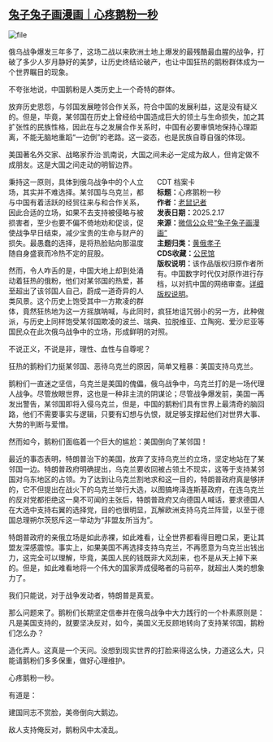 <!--1739790515000-->
[兔子兔子画漫画｜心疼鹅粉一秒](https://chinadigitaltimes.net/chinese/715914.html)
------

<p><img decoding="async" src="https://chinadigitaltimes.net/chinese/files/2025/02/image-1739790270586.png" alt="file"></p><p>俄乌战争爆发三年多了，这场二战以来欧洲土地上爆发的最残酷最血腥的战争，打破了多少人岁月静好的美梦，让历史终结论破产，也让中国狂热的鹅粉群体成为一个世界瞩目的现象。</p><p>不夸张地说，中国鹅粉是人类历史上一个奇特的群体。</p><p>放弃历史恩怨，与邻国发展睦邻合作关系，符合中国的发展利益，这是没有疑义的。但是，毕竟，某邻国在历史上曾经给中国造成巨大的领土与生命损失，加之其扩张性的民族性格，因此在与之发展合作关系时，中国有必要审慎地保持心理距离，不能无脑地重蹈“一边倒”的老路。这一姿态，也是民族自尊自强的体现。</p><p>美国著名外交家、战略家乔治·凯南说，大国之间未必一定成为敌人，但肯定做不成朋友。这是大国之间走动的明智边界。</p><div style="width:42%;float:right;padding-left:20px;"><div class="su-spoiler su-spoiler-style-fancy su-spoiler-icon-chevron-circle" data-scroll-offset="0" data-anchor-in-url="no"><div class="su-spoiler-title" tabindex="0" role="button"><span class="su-spoiler-icon"></span>CDT 档案卡</div><div class="su-spoiler-content su-u-clearfix su-u-trim"><strong>标题：</strong>心疼鹅粉一秒<br><strong>作者：</strong><a href="https://chinadigitaltimes.net/space/兔子兔子画漫画" target="_blank">老鼠记者</a><br><strong>发表日期：</strong>2025.2.17<br><strong>来源：</strong><a href="https://web.archive.org/web/*/https://mp.weixin.qq.com/s/5o5_Y6tpvTiie6EOFwDm1w" target="_blank">微信公众号“兔子兔子画漫画”</a><br><strong>主题归类：</strong><a href="https://chinadigitaltimes.net/space/黄俄孝子" target="_blank">黄俄孝子</a><br><strong>CDS收藏：</strong><a href="https://chinadigitaltimes.net/space/%E5%85%AC%E6%B0%91%E9%A6%86" target="_blank" rel="noopener">公民馆</a><br><strong>版权说明：</strong>该作品版权归原作者所有。中国数字时代仅对原作进行存档，以对抗中国的网络审查。<a href="https://chinadigitaltimes.net/chinese/copyright">详细版权说明</a>。</div></div></div><p>秉持这一原则，具体到俄乌战争中的个人立场，其实并不难选择。某邻国与乌克兰，都与中国有着活跃的经贸往来与和合作关系，因此合适的立场，如果不去支持被侵略与被损害者，至少也要不偏不倚地劝和促谈，促使战争早日结束，减少宝贵的生命与财产的损失。最愚蠢的选择，是将热脸贴向那温度随自身盛衰而冷热不定的屁股。</p><p>然而，令人咋舌的是，中国大地上却到处涌动着狂热的俄粉，他们对某邻国的热爱，甚至超出了该邻国人自己，蔚成一道奇异的人类风景。这个历史上饱受其中一方欺凌的群体，竟然狂热地为这一方摇旗呐喊，与此同时，疯狂地诅咒弱小的另一方，此种做派，与历史上同样饱受某邻国欺凌的波兰、瑞典、拉脱维亚、立陶宛、爱沙尼亚等国民众在此次俄乌战争中的立场，形成鲜明的对照。</p><p>不说正义，不说是非，理性、血性与自尊呢？</p><p>狂热的鹅粉们力挺某邻国、恶待乌克兰的原因，简单又粗暴：美国支持乌克兰。</p><p>鹅粉们一直迷之坚信，乌克兰是美国的傀儡，俄乌战争中，乌克兰打的是一场代理人战争。尽管放眼世界，这也是一种非主流的阴谋论；尽管战争爆发前，美国一再发出警告，某邻国即将入侵乌克兰，但是，中国的鹅粉们具有世界上最清奇的脑回路，他们不需要事实与逻辑，只要有幻想与仇恨，就足够支撑起他们对世界大事、大势的判断与爱憎。</p><p>然而如今，鹅粉们面临着一个巨大的尴尬：美国倒向了某邻国！</p><p>最近的事态表明，特朗普治下的美国，放弃了支持乌克兰的立场，坚定地站在了某邻国一边。特朗普政府明确提出，乌克兰要收回被占领土不现实，这等于支持某邻国对乌东地区的占领。为了达到让乌克兰割地求和这一目的，特朗普政府真是够拼的，它不但提出在战火下的乌克兰举行大选，以图搞垮泽连斯基政府，在连乌克兰的反对党都拒绝这一臭不可闻的主张后，特朗普政府又向德国人喊话，要求德国人在大选中支持右翼的选择党，目的也很明显，瓦解欧洲支持乌克兰阵营，以至于德国总理朔尔茨怒斥这一举动为“非盟友所当为”。</p><p>特朗普政府的亲俄立场是如此赤裸，如此难看，让全世界都看得目瞪口呆，更让其盟友深感震惊。事实上，如果美国不再选择支持乌克兰，不再愿意为乌克兰出钱出力，这完全可以理解，毕竟，美国人民的钱既非大风刮来，也不是从天上掉下来的。但是，如此难看地将一个伟大的国家弄成侵略者的马前卒，就超出人类的想象力了。</p><p>我们只能说，对于战争发动者，特朗普是真爱。</p><p>那么问题来了。鹅粉们长期坚定信奉并在俄乌战争中大力践行的一个朴素原则是：凡是美国支持的，就要坚决反对，如今，美国义无反顾地转向了支持某邻国，鹅粉们怎么办？</p><p>造化弄人。这真是一个天问。没想到现实世界的打脸来得这么快，力道这么大，只能请鹅粉们多多保重，做好心理维护。</p><p>心疼鹅粉一秒。</p><p>有道是：</p><p>建国同志不赏脸，美帝倒向大鹅边。</p><p>敌人支持俺反对，鹅粉风中太凌乱。</p><div class="addtoany_share_save_container addtoany_content addtoany_content_bottom"><div class="a2a_kit a2a_kit_size_32 addtoany_list" data-a2a-url="https://chinadigitaltimes.net/chinese/715914.html" data-a2a-title="兔子兔子画漫画｜心疼鹅粉一秒"><a class="a2a_button_facebook" href="https://www.addtoany.com/add_to/facebook?linkurl=https%3A%2F%2Fchinadigitaltimes.net%2Fchinese%2F715914.html&amp;linkname=%E5%85%94%E5%AD%90%E5%85%94%E5%AD%90%E7%94%BB%E6%BC%AB%E7%94%BB%EF%BD%9C%E5%BF%83%E7%96%BC%E9%B9%85%E7%B2%89%E4%B8%80%E7%A7%92" title="Facebook" rel="nofollow noopener" target="_blank"></a><a class="a2a_button_twitter" href="https://www.addtoany.com/add_to/twitter?linkurl=https%3A%2F%2Fchinadigitaltimes.net%2Fchinese%2F715914.html&amp;linkname=%E5%85%94%E5%AD%90%E5%85%94%E5%AD%90%E7%94%BB%E6%BC%AB%E7%94%BB%EF%BD%9C%E5%BF%83%E7%96%BC%E9%B9%85%E7%B2%89%E4%B8%80%E7%A7%92" title="Twitter" rel="nofollow noopener" target="_blank"></a><a class="a2a_button_telegram" href="https://www.addtoany.com/add_to/telegram?linkurl=https%3A%2F%2Fchinadigitaltimes.net%2Fchinese%2F715914.html&amp;linkname=%E5%85%94%E5%AD%90%E5%85%94%E5%AD%90%E7%94%BB%E6%BC%AB%E7%94%BB%EF%BD%9C%E5%BF%83%E7%96%BC%E9%B9%85%E7%B2%89%E4%B8%80%E7%A7%92" title="Telegram" rel="nofollow noopener" target="_blank"></a><a class="a2a_button_reddit" href="https://www.addtoany.com/add_to/reddit?linkurl=https%3A%2F%2Fchinadigitaltimes.net%2Fchinese%2F715914.html&amp;linkname=%E5%85%94%E5%AD%90%E5%85%94%E5%AD%90%E7%94%BB%E6%BC%AB%E7%94%BB%EF%BD%9C%E5%BF%83%E7%96%BC%E9%B9%85%E7%B2%89%E4%B8%80%E7%A7%92" title="Reddit" rel="nofollow noopener" target="_blank"></a><a class="a2a_button_whatsapp" href="https://www.addtoany.com/add_to/whatsapp?linkurl=https%3A%2F%2Fchinadigitaltimes.net%2Fchinese%2F715914.html&amp;linkname=%E5%85%94%E5%AD%90%E5%85%94%E5%AD%90%E7%94%BB%E6%BC%AB%E7%94%BB%EF%BD%9C%E5%BF%83%E7%96%BC%E9%B9%85%E7%B2%89%E4%B8%80%E7%A7%92" title="WhatsApp" rel="nofollow noopener" target="_blank"></a><a class="a2a_button_email" href="https://www.addtoany.com/add_to/email?linkurl=https%3A%2F%2Fchinadigitaltimes.net%2Fchinese%2F715914.html&amp;linkname=%E5%85%94%E5%AD%90%E5%85%94%E5%AD%90%E7%94%BB%E6%BC%AB%E7%94%BB%EF%BD%9C%E5%BF%83%E7%96%BC%E9%B9%85%E7%B2%89%E4%B8%80%E7%A7%92" title="Email" rel="nofollow noopener" target="_blank"></a><a class="a2a_button_copy_link" href="https://www.addtoany.com/add_to/copy_link?linkurl=https%3A%2F%2Fchinadigitaltimes.net%2Fchinese%2F715914.html&amp;linkname=%E5%85%94%E5%AD%90%E5%85%94%E5%AD%90%E7%94%BB%E6%BC%AB%E7%94%BB%EF%BD%9C%E5%BF%83%E7%96%BC%E9%B9%85%E7%B2%89%E4%B8%80%E7%A7%92" title="Copy Link" rel="nofollow noopener" target="_blank"></a><a class="a2a_dd addtoany_share_save addtoany_share" href="https://www.addtoany.com/share"></a></div></div>
